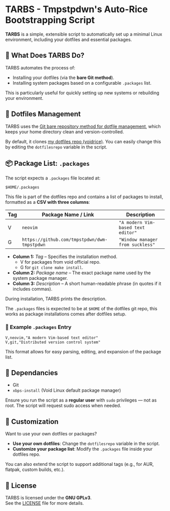 # TARBS - Tmpstpdwn's Auto-Rice Bootstrapping Script

**TARBS** is a simple, extensible script to automatically set up a minimal Linux environment, including your dotfiles and essential packages.

## 🚀 What Does TARBS Do?

TARBS automates the process of:

- Installing your dotfiles (via the **bare Git method**).
- Installing system packages based on a configurable `.packages` list.

This is particularly useful for quickly setting up new systems or rebuilding your environment.

## 📁 Dotfiles Management

TARBS uses the [Git bare repository method for dotfile management](https://www.atlassian.com/git/tutorials/dotfiles), which keeps your home directory clean and version-controlled.

By default, it clones [my dotfiles repo (voidrice)](https://github.com/tmpstpdwn/.dotfiles). You can easily change this by editing the `dotfilesrepo` variable in the script.

## 📦 Package List: `.packages`

The script expects a `.packages` file located at:

```
$HOME/.packages
```

This file is part of the dotfiles repo and contains a list of packages to install, formatted as a **CSV with three columns**:

| Tag | Package Name / Link | Description |
|-----|---------------|-------------|
| V | `neovim` | `"A modern Vim-based text editor"` |
| G | `https://github.com/tmpstpdwn/dwm-tmpstpdwn` | `"Window manager from suckless"` |

- **Column 1:** _Tag_ – Specifies the installation method.
  - V for packages from void official repo.
  - G for `git clone make install`.
- **Column 2:** _Package name_ – The exact package name used by the system package manager.
- **Column 3:** _Description_ – A short human-readable phrase (in quotes if it includes commas).

During installation, TARBS prints the description.

The `.packages` files is expected to be at `$HOME` of the dotfiles git repo, this works
as package installations comes after dotfiles setup.

### 📍 Example `.packages` Entry

```csv
V,neovim,"A modern Vim-based text editor"
V,git,"Distributed version control system"
```

This format allows for easy parsing, editing, and expansion of the package list.

## 🧪 Dependancies

- Git
- `xbps-install` (Void Linux default package manager)

Ensure you run the script as a **regular user** with `sudo` privileges — not as root. The script will request sudo access when needed.

## 🔧 Customization

Want to use your own dotfiles or packages?

- **Use your own dotfiles**: Change the `dotfilesrepo` variable in the script.
- **Customize your package list**: Modify the `.packages` file inside your dotfiles repo.

You can also extend the script to support additional tags (e.g., for AUR, flatpak, custom builds, etc.).

## 📝 License

TARBS is licensed under the **GNU GPLv3**.  
See the [LICENSE](LICENSE) file for more details.
